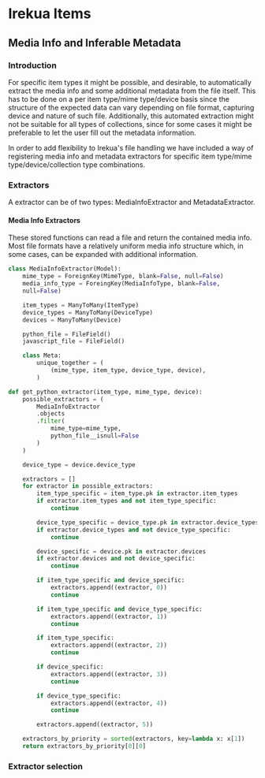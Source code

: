 # Irekua Items


## Media Info and Inferable Metadata

### Introduction

For specific item types it might be possible, and desirable, to
automatically extract the media info and some additional metadata from
the file itself. This has to be done on a per item type/mime type/device
basis since the structure of the expected data can vary depending on file
format, capturing device and nature of such file. Additionally, this
automated extraction might not be suitable for all types of collections,
since for some cases it might be preferable to let the user fill out the
metadata information.

In order to add flexibility to Irekua's file handling we have included a
way of registering media info and metadata extractors for specific item
type/mime type/device/collection type combinations.

### Extractors

A extractor can be of two types: MediaInfoExtractor and MetadataExtractor.


#### Media Info Extractors

These stored functions can read a file and return the contained
media info. Most file formats have a relatively uniform media info
structure which, in some cases, can be expanded with additional
information.

```python
class MediaInfoExtractor(Model):
    mime_type = ForeignKey(MimeType, blank=False, null=False)
    media_info_type = ForeingKey(MediaInfoType, blank=False,
    null=False)

    item_types = ManyToMany(ItemType)
    device_types = ManyToMany(DeviceType)
    devices = ManyToMany(Device)

    python_file = FileField()
    javascript_file = FileField()

    class Meta:
        unique_together = (
            (mime_type, item_type, device_type, device),
        )
```


```python
def get_python_extractor(item_type, mime_type, device):
    possible_extractors = (
        MediaInfoExtractor
        .objects
        .filter(
            mime_type=mime_type,
            python_file__isnull=False
        )
    )

    device_type = device.device_type

    extractors = []
    for extractor in possible_extractors:
        item_type_specific = item_type.pk in extractor.item_types
        if extractor.item_types and not item_type_specific:
            continue

        device_type_specific = device_type.pk in extractor.device_types
        if extractor.device_types and not device_type_specific:
            continue

        device_specific = device.pk in extractor.devices
        if extractor.devices and not device_specific:
            continue

        if item_type_specific and device_specific:
            extractors.append((extractor, 0))
            continue

        if item_type_specific and device_type_specific:
            extractors.append((extractor, 1))
            continue

        if item_type_specific:
            extractors.append((extractor, 2))
            continue

        if device_specific:
            extractors.append((extractor, 3))
            continue

        if device_type_specific:
            extractors.append((extractor, 4))
            continue

        extractors.append((extractor, 5))

    extractors_by_priority = sorted(extractors, key=lambda x: x[1])
    return extractors_by_priority[0][0]

```



### Extractor selection
